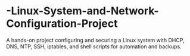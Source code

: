 # -Linux-System-and-Network-Configuration-Project
A hands-on project configuring and securing a Linux system with DHCP, DNS, NTP, SSH, iptables, and shell scripts for automation and backups.

